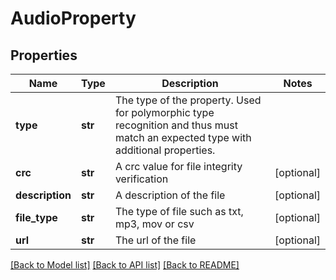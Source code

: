 # AudioProperty

## Properties
Name | Type | Description | Notes
------------ | ------------- | ------------- | -------------
**type** | **str** | The type of the property. Used for polymorphic type recognition and thus must match an expected type with additional properties. | 
**crc** | **str** | A crc value for file integrity verification | [optional] 
**description** | **str** | A description of the file | [optional] 
**file_type** | **str** | The type of file such as txt, mp3, mov or csv | [optional] 
**url** | **str** | The url of the file | [optional] 

[[Back to Model list]](../README.md#documentation-for-models) [[Back to API list]](../README.md#documentation-for-api-endpoints) [[Back to README]](../README.md)


